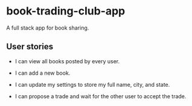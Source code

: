 # book-trading-club-app
A full stack app for book sharing.

## User stories
* I can view all books posted by every user.

* I can add a new book.

* I can update my settings to store my full name, city, and state.

* I can propose a trade and wait for the other user to accept the trade.
